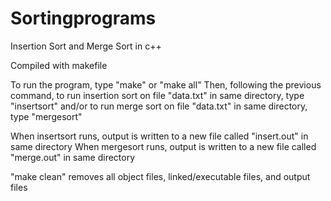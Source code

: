 # Sortingprograms
Insertion Sort and Merge Sort in c++

Compiled with makefile

To run the program, type "make" or "make all"
Then, following the previous command, to run insertion sort on file "data.txt" in same directory, type "insertsort"
  and/or to run merge sort on file "data.txt" in same directory, type "mergesort"

When insertsort runs, output is written to a new file called "insert.out" in same directory
When mergesort runs, output is written to a new file called "merge.out" in same directory

"make clean" removes all object files, linked/executable files, and output files
